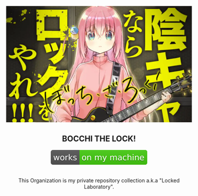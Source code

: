 <div align="center">
  <a href="https://github.com/BOCCHI-THE-LOCK">
    <img alt="BOCCHI THE LOCK!" src="https://raw.githubusercontent.com/BOCCHI-THE-LOCK/.github/main/profile/Banner.webp">
  </a>
</div>

<h2 align="center">BOCCHI THE LOCK!</h2>

<div align="center">
  <a href="https://github.com/BOCCHI-THE-LOCK">
    <img alt="Works on my machine" src="https://raw.githubusercontent.com/BOCCHI-THE-LOCK/.github/main/profile/Badge.svg">
  </a>
</div>
<br />

<p align="center">
This Organization is my private repository collection a.k.a "Locked Laboratory".
</p>
